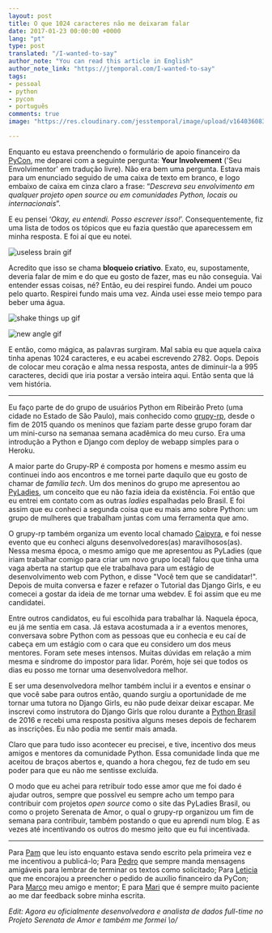 ```yaml
---
layout: post
title: O que 1024 caracteres não me deixaram falar
date: 2017-01-23 00:00:00 +0000
lang: "pt"
type: post
translated: "/I-wanted-to-say"
author_note: "You can read this article in English"
author_note_link: "https://jtemporal.com/I-wanted-to-say"
tags:
- pessoal
- python
- pycon
- português
comments: true
image: "https://res.cloudinary.com/jesstemporal/image/upload/v1640360835/covers/pessoal_unbpf7.png"

---
```

Enquanto eu estava preenchendo o formulário de apoio financeiro da [PyCon](https://us.pycon.org/2017/),
me deparei com a seguinte pergunta: **Your Involvement** ('Seu Envolvimentor'
em tradução livre). Não era bem uma pergunta. Estava mais para um enunciado
seguido de uma caixa de texto em branco, e logo embaixo de caixa em cinza claro
a frase: “_Descreva seu envolvimento em qualquer projeto open source ou em
comunidades Python, locais ou internacionais_”.


E eu pensei ‘_Okay, eu entendi. Posso escrever isso!_’. Consequentemente, fiz uma
lista de todos os tópicos que eu fazia questão que aparecessem em minha resposta.
E foi aí que eu notei.


![useless brain gif](https://media.giphy.com/media/kNfs0KCgbBib6/giphy.gif)

Acredito que isso se chama **bloqueio criativo**. Exato, eu, supostamente,
deveria falar de mim e do que eu gosto de fazer, mas eu não conseguia. Vai entender
essas coisas, né? Então, eu dei respirei fundo. Andei um pouco pelo quarto.
Respirei fundo mais uma vez. Ainda usei esse meio tempo para beber uma água.

![shake things up gif](https://4.bp.blogspot.com/-9gV5Yxlif3g/VK1iroR71dI/AAAAAAAAF9U/TZMkH8Go3Yw/s1600/hiro%2Band%2Btasdahi%2B7.gif)


![new angle gif](https://3.bp.blogspot.com/-GG0l7cBjiAI/VK1lHeRZORI/AAAAAAAAF9g/3m7DRkTseyw/s1600/hiro%2Band%2Btasdahi%2B8.gif)

E então, como mágica, as palavras surgiram. Mal sabia eu que aquela caixa tinha
apenas 1024 caracteres, e eu acabei escrevendo 2782. Oops. Depois de colocar meu
coração e alma nessa resposta, antes de diminuir-la a 995 caracteres, decidi que iria
postar a versão inteira aqui. Então senta que lá vem história.

----
Eu faço parte de do grupo de usuários Python em Ribeirão Preto (uma cidade no Estado
de São Paulo), mais conhecido como [grupy-rp](https://www.facebook.com/grupyrp),
desde o fim de 2015 quando os meninos que faziam parte desse grupo foram dar um
mini-curso na semanaa semana acadêmica do meu curso. Era uma introdução a Python
e Django com deploy de webapp simples para o Heroku.

A maior parte do Grupy-RP é composta por homens e mesmo assim eu continuei indo
aos encontros e me tornei parte daquilo que eu gosto de chamar de _família tech_.
Um dos meninos do grupo me apresentou ao [PyLadies](http://brasil.pyladies.com/),
um conceito que eu não fazia ideia da existência. Foi então que eu entrei em contato
com as outras _ladies_ espalhadas pelo Brasil. E foi assim que eu conheci a segunda
coisa que eu mais amo sobre Python: um grupo de mulheres que trabalham juntas com
uma ferramenta que amo.

O grupy-rp também organiza um evento local chamado [Caipyra](http://caipyra.python.org.br/),
e foi nesse evento que eu conheci alguns desenvolvedores(as) maravilhosos(as).
Nessa mesma época, o mesmo amigo que me apresentou as PyLadies (que iriam trabalhar
comigo para criar um novo grupo local) falou que tinha uma vaga aberta na startup
que ele trabalhava para um estágio de desenvolvimento web com Python, e disse "Você
tem que se candidatar!". Depois de muita conversa e fazer e refazer o Tutorial das
Django Girls, e eu comecei a gostar da ideia de me tornar uma webdev. E foi assim
que eu me candidatei.

Entre outros candidatos, eu fui escolhida para trabalhar lá. Naquela época, eu
já me sentia em casa. Já estava acostumada a ir a eventos menores, conversava sobre
Python com as pessoas que eu conhecia e eu caí de cabeça em um estágio com o cara
que eu considero um dos meus mentores. Foram sete meses intensos. Muitas dúvidas
em relação a mim mesma e síndrome do impostor para lidar. Porém, hoje sei que
todos os dias eu posso me tornar uma desenvolvedora melhor.

E ser uma desenvolvedora melhor também inclui ir a eventos e ensinar o que você
sabe para outros então, quando surgiu a oportunidade de me tornar uma tutora no
Django Girls, eu não pude deixar deixar escapar. Me inscrevi como instrutora do
Django Girls que rolou durante a [Python Brasil](http://2016.pythonbrasil.org.br/)
de 2016 e recebi uma resposta positiva alguns meses depois de fecharem as inscrições.
Eu não podia me sentir mais amada.

Claro que para tudo isso acontecer eu precisei, e tive, incentivo dos meus amigos
e mentores da comunidade Python. Essa comunidade linda que me aceitou de braços
abertos e, quando a hora chegou, fez de tudo em seu poder para que eu não me
sentisse excluída.

O modo que eu achei para retribuir todo esse amor que me foi dado é ajudar outros,
sempre que possível eu sempre acho um tempo para contribuir com projetos _open
source_ como o site das PyLadies Brasil, ou como o projeto Serenata de Amor, o
qual o grupy-rp organizou um fim de semana para contribuir, também postando o que
eu aprendi num blog. E as vezes até incentivando os outros do mesmo jeito que eu
fui incentivada.

----


Para [Pam](https://twitter.com/mari_mioto) que leu isto enquanto estava sendo escrito pela primeira vez e me incentivou
a publicá-lo; Para [Pedro](https://medium.com/@pedro.marcello.q) que sempre manda mensagens amigáveis para lembrar de terminar os
textos como solicitado; Para [Leticia](http://leportella.com/) que me encorajou a preencher o pedido de auxílio
financeiro da PyCon; Para [Marco](http://rgth.co/) meu amigo e mentor; E para [Mari](https://twitter.com/matemps) que é sempre muito
paciente ao me dar feedback sobre minha escrita.


_Edit: Agora eu oficialmente desenvolvedora e analista de dados full-time no_
_Projeto Serenata de Amor e também me formei \o/_